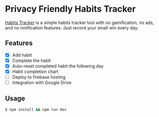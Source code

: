 # Privacy Friendly Habits Tracker

[Habits Tracker](https://habit.kotaxdev.com/) is a simple habits tracker tool with no gamification, no ads, and no notification features. Just record your small win every day.

## Features
- [x] Add habit
- [x] Complete the habit
- [x] Auto-reset completed habit the following day
- [x] Habit completion chart
- [ ] Deploy to firebase hosting
- [ ] Integration with Google Drive

## Usage
```bash
$ npm install && npm run dev
```